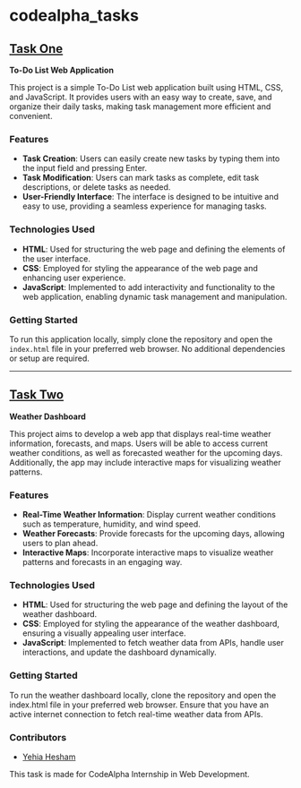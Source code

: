 # codealpha_tasks

## [Task One](https://github.com/yehiahesham2938/codealpha_tasks/tree/main/TaskOne)

**To-Do List Web Application**

This project is a simple To-Do List web application built using HTML, CSS, and JavaScript. It provides users with an easy way to create, save, and organize their daily tasks, making task management more efficient and convenient.

### Features

* **Task Creation**: Users can easily create new tasks by typing them into the input field and pressing Enter.
* **Task Modification**: Users can mark tasks as complete, edit task descriptions, or delete tasks as needed.
* **User-Friendly Interface**: The interface is designed to be intuitive and easy to use, providing a seamless experience for managing tasks.

### Technologies Used

* **HTML**: Used for structuring the web page and defining the elements of the user interface.
* **CSS**: Employed for styling the appearance of the web page and enhancing user experience.
* **JavaScript**: Implemented to add interactivity and functionality to the web application, enabling dynamic task management and manipulation.
### Getting Started

To run this application locally, simply clone the repository and open the `index.html` file in your preferred web browser.
No additional dependencies or setup are required.

---

## [Task Two](https://github.com/yehiahesham2938/codealpha_tasks/tree/main/TaskTwo)
**Weather Dashboard**

This project aims to develop a web app that displays real-time weather information, forecasts, and maps. Users will be able to access current weather conditions, as well as forecasted weather for the upcoming days. Additionally, the app may include interactive maps for visualizing weather patterns.

### Features
* **Real-Time Weather Information**: Display current weather conditions such as temperature, humidity, and wind speed.
* **Weather Forecasts**: Provide forecasts for the upcoming days, allowing users to plan ahead.
* **Interactive Maps**: Incorporate interactive maps to visualize weather patterns and forecasts in an engaging way.

### Technologies Used

* **HTML**: Used for structuring the web page and defining the layout of the weather dashboard.
* **CSS**: Employed for styling the appearance of the weather dashboard, ensuring a visually appealing user interface.
* **JavaScript**:  Implemented to fetch weather data from APIs, handle user interactions, and update the dashboard dynamically.

### Getting Started

To run the weather dashboard locally, clone the repository and open the index.html file in your preferred web browser. Ensure that you have an active internet connection to fetch real-time weather data from APIs.

### Contributors

- [Yehia Hesham](https://github.com/yehiahesham2938)

This task is made for CodeAlpha Internship in Web Development.